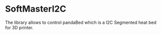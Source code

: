 # SoftMasterI2C
The library allows to control pandaBed which is a I2C Segmented heat bed for 3D printer.
